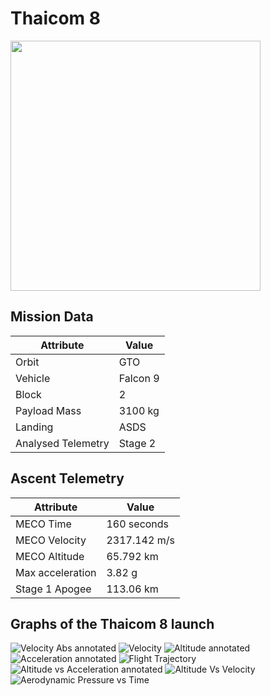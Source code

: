 # Thaicom 8

<img src="http://i.imgur.com/2m6Ukfu.png" width=400px>

## Mission Data

| Attribute | Value |
| ------------- | ------------- |
| Orbit | GTO  |
| Vehicle | Falcon 9  |
| Block | 2  |
| Payload Mass | 3100 kg |
| Landing | ASDS |
| Analysed Telemetry| Stage 2 |




## Ascent Telemetry

| Attribute | Value |
| ------------- | ------------- |
| MECO Time | 160 seconds |
| MECO Velocity | 2317.142 m/s |
| MECO Altitude | 65.792 km |
| Max acceleration | 3.82 g|
| Stage 1 Apogee | 113.06 km |





## Graphs of the Thaicom 8 launch

![Velocity Abs annotated](https://github.com/shahar603/Telemetry-Data/blob/master/Thaicom%208/Graphs/Velocity%20Abs%20annotated.png)
![Velocity](https://github.com/shahar603/Telemetry-Data/blob/master/Thaicom%208/Graphs/Velocity.png)
![Altitude annotated](https://github.com/shahar603/Telemetry-Data/blob/master/Thaicom%208/Graphs/Altitude%20annotated.png)
![Acceleration annotated](https://github.com/shahar603/Telemetry-Data/blob/master/Thaicom%208/Graphs/Acceleration%20annotated.png)
![Flight Trajectory](https://github.com/shahar603/Telemetry-Data/blob/master/Thaicom%208/Graphs/Flight%20Trajectory.png)
![Altitude vs Acceleration annotated](https://github.com/shahar603/Telemetry-Data/blob/master/Thaicom%208/Graphs/Altitude%20vs%20Acceleration%20annotated.png)
![Altitude Vs Velocity](https://github.com/shahar603/Telemetry-Data/blob/master/Thaicom%208/Graphs/Altitude%20Vs%20Velocity.png)
![Aerodynamic Pressure vs Time](https://github.com/shahar603/Telemetry-Data/blob/master/Thaicom%208/Graphs/Aerodynamic%20Pressure.png)

